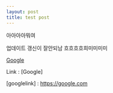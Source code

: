 ```yaml
---
layout: post
title: test post
---
```

 아아아아뭐여

 업데이트 갱신이 잘안되남 흐흐흐흐희미미미미

[Google](https://google.com)

Link : [Google]

[googlelink] : https://google.com







